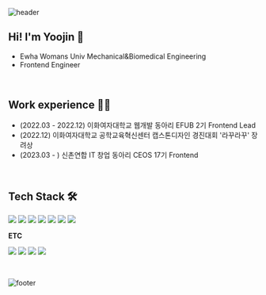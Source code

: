 ![header](https://capsule-render.vercel.app/api?type=waving&&color=gradient&height=130&section=header&fontSize=90)

## Hi! I'm Yoojin 🤗
- Ewha Womans Univ Mechanical&Biomedical Engineering
- Frontend Engineer

<br>

## Work experience 🏃‍♂️
- (2022.03 - 2022.12) 이화여자대학교 웹개발 동아리 EFUB 2기 Frontend Lead
- (2022.12) 이화여자대학교 공학교육혁신센터 캡스톤디자인 경진대회 '라꾸라꾸' 장려상
- (2023.03 - ) 신촌연합 IT 창업 동아리 CEOS 17기 Frontend

<br>


## Tech Stack 🛠
<img src="https://img.shields.io/badge/HTML5-E34F26?style=flat-square&logo=HTML5&logoColor=white"/></a>
<img src="https://img.shields.io/badge/CSS3-1572B6?style=flat-square&logo=CSS3&logoColor=white"/></a>
<img src="https://img.shields.io/badge/JavaScript-F7DF1E?style=flat-square&logo=JavaScript&logoColor=white"/></a>
<img src="https://img.shields.io/badge/React-61DAFB?style=flat-square&logo=React&logoColor=white"/>
<img src="https://img.shields.io/badge/Redux-764ABC?style=flat&logo=Redux&logoColor=white"/> 
<img src="https://img.shields.io/badge/Recoil-3578E5?style=flat&logo=React&logoColor=white"/> 
<img src="https://img.shields.io/badge/StyledComponents-DB7093?style=flat&logo=styledComponents&logoColor=white"/> 

**ETC**

<img src="https://img.shields.io/badge/GitHub-181717?style=flat-square&logo=GitHub&logoColor=white"/> <img src="https://img.shields.io/badge/Figma-F24E1E?style=flat&logo=Figma&logoColor=white"/> 
<img src="https://img.shields.io/badge/Notion-000000?style=flat&logo=Notion&logoColor=white"/> 
<img src="https://img.shields.io/badge/Slack-4A154B?style=flat&logo=Slack&logoColor=white"/>

<br>

![footer](https://capsule-render.vercel.app/api?type=waving&&color=gradient&height=130&section=footer&fontSize=90)


<!--
**paya17/paya17** is a ✨ _special_ ✨ repository because its `README.md` (this file) appears on your GitHub profile.

Here are some ideas to get you started:

- 🔭 I’m currently working on ...
- 🌱 I’m currently learning ...
- 👯 I’m looking to collaborate on ...
- 🤔 I’m looking for help with ...
- 💬 Ask me about ...
- 📫 How to reach me: ...
- 😄 Pronouns: ...
- ⚡ Fun fact: ...
-->

